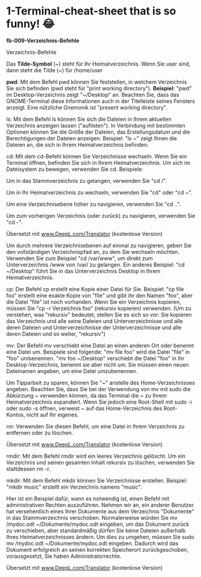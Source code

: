 # 1-Terminal-cheat-sheet that is so funny! :joy:
**fb-009-Verzeichnis-Befehle**





Verzeichnis-Befehle


Das **Tilde-Symbol** (~) steht für Ihr Heimatverzeichnis. 
Wenn Sie user sind, dann steht die Tilde (~) für /home/user


**pwd**: Mit dem Befehl pwd können Sie feststellen, in welchem Verzeichnis Sie sich befinden (pwd steht für "print working directory").
**Beispiel**: "pwd" im Desktop-Verzeichnis zeigt "~/Desktop" an. Beachten Sie, dass das GNOME-Terminal diese Informationen auch in der Titelleiste seines Fensters anzeigt. Eine nützliche Gnemonik ist "present working directory".


ls: Mit dem Befehl ls können Sie sich die Dateien in Ihrem aktuellen Verzeichnis anzeigen lassen ("auflisten"). In Verbindung mit bestimmten Optionen können Sie die Größe der Dateien, das Erstellungsdatum und die Berechtigungen der Dateien anzeigen. Beispiel: "ls ~" zeigt Ihnen die Dateien an, die sich in Ihrem Heimatverzeichnis befinden.

cd: Mit dem cd-Befehl können Sie Verzeichnisse wechseln. Wenn Sie ein Terminal öffnen, befinden Sie sich in Ihrem Heimatverzeichnis. Um sich im Dateisystem zu bewegen, verwenden Sie cd. Beispiele:

Um in das Stammverzeichnis zu gelangen, verwenden Sie "cd /".

Um in Ihr Heimatverzeichnis zu wechseln, verwenden Sie "cd" oder "cd ~".

Um eine Verzeichnisebene höher zu navigieren, verwenden Sie "cd ..".

Um zum vorherigen Verzeichnis (oder zurück) zu navigieren, verwenden Sie "cd -".

Übersetzt mit www.DeepL.com/Translator (kostenlose Version)



Um durch mehrere Verzeichnisebenen auf einmal zu navigieren, geben Sie den vollständigen Verzeichnispfad an, zu dem Sie wechseln möchten. Verwenden Sie zum Beispiel "cd /var/www", um direkt zum Unterverzeichnis /www von /var/ zu gelangen. Ein anderes Beispiel: "cd ~/Desktop" führt Sie in das Unterverzeichnis Desktop in Ihrem Heimatverzeichnis.

cp: Der Befehl cp erstellt eine Kopie einer Datei für Sie. Beispiel: "cp file foo" erstellt eine exakte Kopie von "file" und gibt ihr den Namen "foo", aber die Datei "file" ist noch vorhanden. Wenn Sie ein Verzeichnis kopieren, müssen Sie "cp -r Verzeichnis foo" (rekursiv kopieren) verwenden. (Um zu verstehen, was "rekursiv" bedeutet, stellen Sie es sich so vor: Sie kopieren das Verzeichnis und alle seine Dateien und Unterverzeichnisse und alle deren Dateien und Unterverzeichnisse der Unterverzeichnisse und alle deren Dateien und so weiter, "rekursiv")

mv: Der Befehl mv verschiebt eine Datei an einen anderen Ort oder benennt eine Datei um. Beispiele sind folgende: "mv file foo" wird die Datei "file" in "foo" umbenennen. "mv foo ~/Desktop" verschiebt die Datei "foo" in Ihr Desktop-Verzeichnis, benennt sie aber nicht um. Sie müssen einen neuen Dateinamen angeben, um eine Datei umzubenennen.

Um Tipparbeit zu sparen, können Sie "~" anstelle des Home-Verzeichnisses angeben.
Beachten Sie, dass Sie bei der Verwendung von mv mit sudo die Abkürzung ~ verwenden können, da das Terminal die ~ zu Ihrem Heimatverzeichnis expandiert. Wenn Sie jedoch eine Root-Shell mit sudo -i oder sudo -s öffnen, verweist ~ auf das Home-Verzeichnis des Root-Kontos, nicht auf Ihr eigenes.

rm: Verwenden Sie diesen Befehl, um eine Datei in Ihrem Verzeichnis zu entfernen oder zu löschen.


Übersetzt mit www.DeepL.com/Translator (kostenlose Version)

rmdir: Mit dem Befehl rmdir wird ein leeres Verzeichnis gelöscht. Um ein Verzeichnis und seinen gesamten Inhalt rekursiv zu löschen, verwenden Sie stattdessen rm -r.

mkdir: Mit dem Befehl mkdir können Sie Verzeichnisse erstellen. Beispiel: "mkdir music" erstellt ein Verzeichnis namens "music".

Hier ist ein Beispiel dafür, wann es notwendig ist, einen Befehl mit administrativen Rechten auszuführen. Nehmen wir an, ein anderer Benutzer hat versehentlich eines Ihrer Dokumente aus dem Verzeichnis "Dokumente" in das Stammverzeichnis verschoben. Normalerweise würden Sie mv /mydoc.odt ~/Dokumente/mydoc.odt eingeben, um das Dokument zurück zu verschieben, aber standardmäßig dürfen Sie keine Dateien außerhalb Ihres Heimatverzeichnisses ändern. Um dies zu umgehen, müssen Sie sudo mv /mydoc.odt ~/Dokumente/mydoc.odt eingeben. Dadurch wird das Dokument erfolgreich an seinen korrekten Speicherort zurückgeschoben, vorausgesetzt, Sie haben Administratorrechte.

Übersetzt mit www.DeepL.com/Translator (kostenlose Version)


